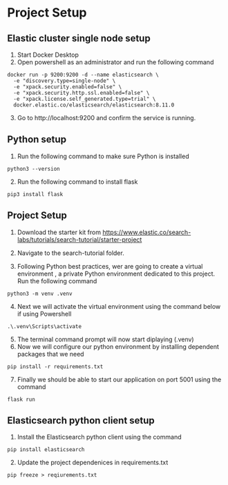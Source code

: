 # Project Setup

## Elastic cluster single node setup
1. Start Docker Desktop
2. Open powershell as an administrator and run the following command
```
docker run -p 9200:9200 -d --name elasticsearch \
  -e "discovery.type=single-node" \
  -e "xpack.security.enabled=false" \
  -e "xpack.security.http.ssl.enabled=false" \
  -e "xpack.license.self_generated.type=trial" \
  docker.elastic.co/elasticsearch/elasticsearch:8.11.0

```
3. Go to http://localhost:9200 and confirm the service is running.


## Python setup
1. Run the following command to make sure Python is installed
```
python3 --version

```
2. Run the following command to install flask
```
pip3 install flask

```

## Project Setup
1. Download the starter kit from https://www.elastic.co/search-labs/tutorials/search-tutorial/starter-project

2. Navigate to the search-tutorial folder. 
3. Following Python best practices, wer are going to create a virtual environment , a private Python environment dedicated to this project. Run the following command
```
python3 -m venv .venv

```
4. Next we will activate the virtual environment using the command below if using Powershell
```
.\.venv\Scripts\activate

```
5. The terminal command prompt will now start diplaying (.venv)
6. Now we will configure our python environment by installing dependent packages that we need
```
pip install -r requirements.txt

```
7.  Finally we should be able to start our application on port 5001 using the command
```
flask run 

```

## Elasticsearch python client setup
1. Install the Elasticsearch python client using the command
```
pip install elasticsearch

```
2. Update the project dependenices in requirements.txt
```
pip freeze > reqiurements.txt

```
